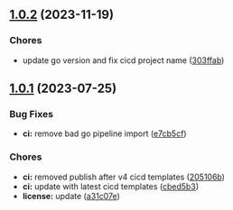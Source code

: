 ## [1.0.2](https://gitlab.com/kilianpaquier/hugot/compare/v1.0.1...v1.0.2) (2023-11-19)


### Chores

* update go version and fix cicd project name ([303ffab](https://gitlab.com/kilianpaquier/hugot/commit/303ffabf66dd6277e65fc0d86e4057c8519eee9f))

## [1.0.1](https://gitlab.com/kilianpaquier/hugot/compare/v1.0.0...v1.0.1) (2023-07-25)


### Bug Fixes

* **ci:** remove bad go pipeline import ([e7cb5cf](https://gitlab.com/kilianpaquier/hugot/commit/e7cb5cf19e5f9d44a0e795f4c8d4eaf0edd7dad5))


### Chores

* **ci:** removed publish after v4 cicd templates ([205106b](https://gitlab.com/kilianpaquier/hugot/commit/205106bd758c27413803880ea7850f75d7c6d6a3))
* **ci:** update with latest cicd templates ([cbed5b3](https://gitlab.com/kilianpaquier/hugot/commit/cbed5b3bb860bbd1b588ace0c5ce27ec9fe41128))
* **license:** update ([a31c07e](https://gitlab.com/kilianpaquier/hugot/commit/a31c07e348aa819265657086873010568c3f3df0))
